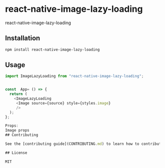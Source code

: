 # react-native-image-lazy-loading

react-native-image-lazy-loading

## Installation

```sh
npm install react-native-image-lazy-loading
```

## Usage

```js
import ImageLazyLoading from "react-native-image-lazy-loading";


const  App= () => {
  return (
    <ImageLazyLoading
     <Image source={source} style={styles.image}
     />
  );
};

Props:
Image props
## Contributing

See the [contributing guide](CONTRIBUTING.md) to learn how to contribute to the repository and the development workflow.

## License

MIT
